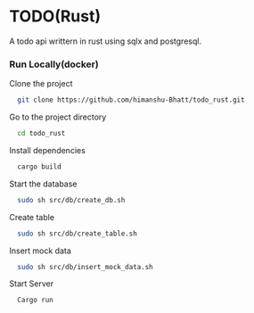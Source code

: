 
# TODO(Rust)

 A todo api writtern in rust using sqlx and postgresql.
 


### Run Locally(docker)

Clone the project

```bash
  git clone https://github.com/himanshu-Bhatt/todo_rust.git
```

Go to the project directory

```bash
  cd todo_rust
```

Install dependencies

```bash
  cargo build
```

Start the database

```bash
  sudo sh src/db/create_db.sh
```
Create table

```bash
  sudo sh src/db/create_table.sh
```

Insert mock data

```bash
  sudo sh src/db/insert_mock_data.sh
```
Start Server

```bash
  Cargo run
```
